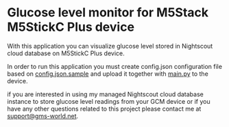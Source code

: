 # Glucose level monitor for M5Stack M5StickC Plus device
With this application you can visualize glucose level stored in Nightscout cloud database on M5StickC Plus device.

In order to run this application you must create config.json configuration file based on [config.json.sample](config.json.sample) and upload it together with [main.py](main.py) to the device.

if you are interested in using my managed Nightscout cloud database instance to store glucose level readings from your GCM device or if you have any other questions related to this project please contact me at support@gms-world.net.

